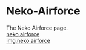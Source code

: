# Neko-Airforce
The Neko Airforce page. <br>
<a href="https://neko.airforce">neko.airforce</a> <br>
<a href="https://img.neko.airforce">img.neko.airforce</a> <br>
